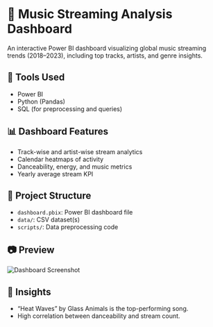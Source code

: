 # 🎵 Music Streaming Analysis Dashboard

An interactive Power BI dashboard visualizing global music streaming trends (2018–2023), including top tracks, artists, and genre insights.

## 🔧 Tools Used
- Power BI
- Python (Pandas)
- SQL (for preprocessing and queries)

## 📊 Dashboard Features
- Track-wise and artist-wise stream analytics
- Calendar heatmaps of activity
- Danceability, energy, and music metrics
- Yearly average stream KPI

## 📁 Project Structure
- `dashboard.pbix`: Power BI dashboard file
- `data/`: CSV dataset(s)
- `scripts/`: Data preprocessing code

## 📷 Preview
![Dashboard Screenshot](Screenshot_2025-07-16_193450.png)

## 🧠 Insights
- “Heat Waves” by Glass Animals is the top-performing song.
- High correlation between danceability and stream count.
